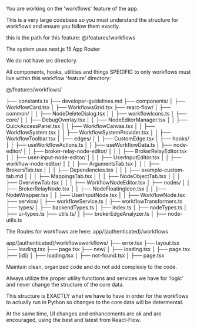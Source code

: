 You are working on the 'workflows' feature of the app.

This is a very large codebase so you must understand the structure for workflows and ensure you follow them exactly.

this is the path for this feature: 
@/features/workflows

The system uses next.js 15 App Router

We do not have src directory.

All components, hooks, utilities and things SPECIFIC to only workflows must live within this workflow 'feature' directory:

@/features/workflows/

├── constants.ts
├── developer-guidelines.md
├── components/
│   ├── WorkflowCard.tsx
│   ├── WorkflowsGrid.tsx
├── react-flow/
│   ├── common/
│   │   ├── NodeDeleteDialog.tsx
│   │   ├── workflowIcons.ts
│   ├── core/
│   │   ├── DebugOverlay.tsx
│   │   ├── NodeEditorManager.tsx
│   │   ├── QuickAccessPanel.tsx
│   │   ├── WorkflowCanvas.tsx
│   │   ├── WorkflowSystem.tsx
│   │   ├── WorkflowSystemProvider.tsx
│   │   ├── WorkflowToolbar.tsx
│   ├── edges/
│   │   ├── CustomEdge.tsx
│   ├── hooks/
│   │   ├── useWorkflowActions.ts
│   │   ├── useWorkflowData.ts
│   ├── node-editor/
│   │   ├── broker-relay-node-editor/
│   │   │   ├── BrokerRelayEditor.tsx
│   │   ├── user-input-node-editor/
│   │   │   ├── UserInputEditor.tsx
│   │   ├── workflow-node-editor/
│   │   │   ├── ArgumentsTab.tsx
│   │   │   ├── BrokersTab.tsx
│   │   │   ├── Dependencies.tsx
│   │   │   ├── example-custom-tab.md
│   │   │   ├── MappingsTab.tsx
│   │   │   ├── NodeObjectTab.tsx
│   │   │   ├── OverviewTab.tsx
│   │   │   ├── WorkflowNodeEditor.tsx
│   ├── nodes/
│   │   ├── BrokerRelayNode.tsx
│   │   ├── NodeFloatingIcon.tsx
│   │   ├── NodeWrapper.tsx
│   │   ├── UserInputNode.tsx
│   │   ├── WorkflowNode.tsx
├── service/
│   ├── workflowService.ts
│   ├── workflowTransformers.ts
├── types/
│   ├── backendTypes.ts
│   ├── index.ts
│   ├── nodeTypes.ts
│   ├── ui-types.ts
├── utils.ts/
│   ├── brokerEdgeAnalyzer.ts
│   ├── node-utils.ts


The Routes for workflows are here: app/(authenticated)/workflows

app/(authenticated)/workflowsworkflows/
├── error.tsx
├── layout.tsx
├── loading.tsx
├── page.tsx
├── new/
│   ├── loading.tsx
│   ├── page.tsx
├── [id]/
│   ├── loading.tsx
│   ├── not-found.tsx
│   ├── page.tsx


Maintain clean, organized code and do not add complexiy to the code.

Always utilize the proper utility functions and services we have for 'logic' and never change the structure of the core data. 

This structure is EXACTLY what we have to have in order for the workflows to actually run in Python so changes to the core data will be determental.

At the same time, UI changes and enhancements are ok and are encouraged, using the best and latest from React-Flow.